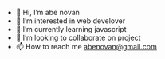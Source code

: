 - 👋 Hi, I’m abe novan
- 👀 I’m interested in web develover 
- 🌱 I’m currently learning javascript
- 💞️ I’m looking to collaborate on project
- 📫 How to reach me abenovan@gmail.com

<!---
abenovan4/abenovan4 is a ✨ special ✨ repository because its `README.md` (this file) appears on your GitHub profile.
You can click the Preview link to take a look at your changes.
--->
